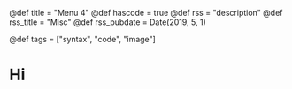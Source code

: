 @def title = "Menu 4"
@def hascode = true
@def rss = "description"
@def rss_title = "Misc"
@def rss_pubdate = Date(2019, 5, 1)

@def tags = ["syntax", "code", "image"]

# Hi